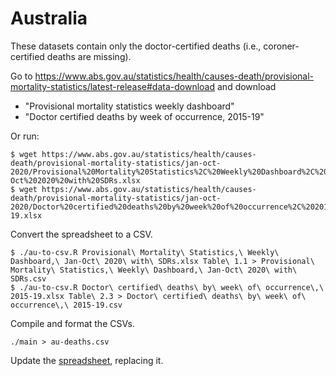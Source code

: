 # Australia


These datasets contain only the doctor-certified deaths (i.e.,
coroner-certified deaths are missing).

Go to
https://www.abs.gov.au/statistics/health/causes-death/provisional-mortality-statistics/latest-release#data-download
and download

- "Provisional mortality statistics weekly dashboard"
- "Doctor certified deaths by week of occurrence, 2015-19"

Or run:

```
$ wget https://www.abs.gov.au/statistics/health/causes-death/provisional-mortality-statistics/jan-oct-2020/Provisional%20Mortality%20Statistics%2C%20Weekly%20Dashboard%2C%20Jan-Oct%202020%20with%20SDRs.xlsx
$ wget https://www.abs.gov.au/statistics/health/causes-death/provisional-mortality-statistics/jan-oct-2020/Doctor%20certified%20deaths%20by%20week%20of%20occurrence%2C%202015-19.xlsx
```

Convert the spreadsheet to a CSV.

```
$ ./au-to-csv.R Provisional\ Mortality\ Statistics,\ Weekly\ Dashboard,\ Jan-Oct\ 2020\ with\ SDRs.xlsx Table\ 1.1 > Provisional\ Mortality\ Statistics,\ Weekly\ Dashboard,\ Jan-Oct\ 2020\ with\ SDRs.csv
$ ./au-to-csv.R Doctor\ certified\ deaths\ by\ week\ of\ occurrence\,\ 2015-19.xlsx Table\ 2.3 > Doctor\ certified\ deaths\ by\ week\ of\ occurrence\,\ 2015-19.csv
```

Compile and format the CSVs.

```
./main > au-deaths.csv
```

Update the
[spreadsheet](https://docs.google.com/spreadsheets/d/1eSaKBxUfWB1payf2OjEZt5x83CaeK_RIuq8u1heji9E/edit#gid=1434566235),
replacing it.

